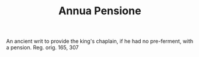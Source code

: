 ---
title: Annua Pensione
letter: A
permalink: "/definitions/annua-pensione.html"
body: An ancient writ to provide the king's chaplain, if he had no pre-ferment, with
  a pension. Reg. orig. 165, 307
published_at: '2018-07-07'
layout: post
---